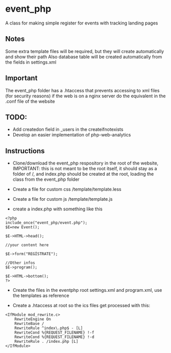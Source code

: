 # event_php
A class for making simple register for events with tracking landing pages

## Notes

Some extra template files will be required, but they will create automatically and show their path
Also database table will be created automatically from the fields in settings.xml

## Important

The event_php folder has a .htaccess that prevents accessing to xml files (for security reasons) if the web is on a nginx server do the equivalent in the .conf file of the website

## TODO:
- Add createdon field in _users in the createifnotexists
- Develop an easier implementation of php-web-analytics

## Instructions

- Clone/download the event_php respository in the root of the website, IMPORTANT: this is not meant to be the root itself, it should stay as a folder of /, and index.php should be created at the root, loading the class from the event_php folder

- Create a file for custom css
/template/template.less

- Create a file for custom js
/template/template.js

- create a index.php with something like this

```
<?php 
include_once("event_php/event.php");
$E=new Event();

$E->HTML->head();

//your content here

$E->form("REGÍSTRATE");

//Other infos
$E->program();

$E->HTML->bottom();
?>
```

- Create the files in the eventphp root settings.xml and program.xml, use the templates as reference

- Create a .htaccess at root so the ics files get processed with this:
```
<IfModule mod_rewrite.c>
    RewriteEngine On
    RewriteBase /
    RewriteRule ^index\.php$ - [L]
    RewriteCond %{REQUEST_FILENAME} !-f
    RewriteCond %{REQUEST_FILENAME} !-d
    RewriteRule . /index.php [L]
</IfModule>
```

